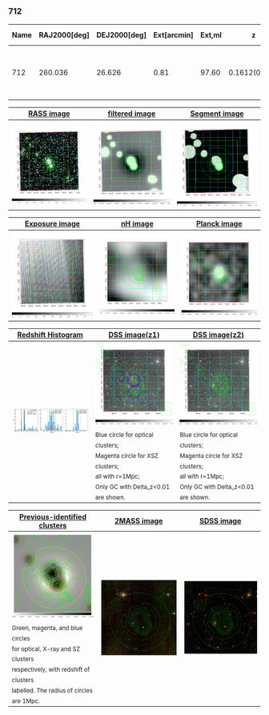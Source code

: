 <div STYLE="page-break-after: always;"></div>

### 712

|Name|RAJ2000[deg]|DEJ2000[deg] |Ext[arcmin]| Ext,ml | z | z_src| C|GC(XSZ,Delta_z<0.01)| GC(OPT,Delta_z<0.01)|GC| R_sig[arcmin] | R500[arcmin] | R500[Mpc]| CRsig[c/s] | CR500[c/s] |L500[1E44 erg/s]|F500[1E-12 erg/s/cm^2]| M500[1E14 Msun]|Tx[keV]|Cnt_sig|Beta|Rc[arcmin]|Comment|Alias|
|---|---|---|---|---|---|------|---|--------|---------|----------|---|---|---|---|---|---|---|---|---|---|---|---|---|---|
|712| 260.036| 26.626| 0.81| 97.60| 0.1612(0.005)| z1, z_xsz| B| F20, MCXC, PSZ2, Tar| N, RM, W| C, F20, MCXC, N, PSZ2, Tar, W| 8.800| 8.178| 1.362| 0.610(0.038)| 0.603(0.037)| 8.345(0.187)| 11.710(0.263)| 8.41(0.09)| 8.39(0.06)| 478.7| 0.695(-0.053+0.068)| 1.763(-0.350+0.392)| -| k014|

|[RASS image](../image/712/712_img.pdf)|[filtered image](../image/712/712_fil.pdf)|[Segment image](../image/712/712_seg.pdf)|
|-------------------|--------------------|-------------------|
| <img src="../image/712/712_img.png" width="300">  | <img src="../image/712/712_fil.png" width="300">   | <img src="../image/712/712_seg.png" width="300">  |

|[Exposure image](../image/712/712_mex.pdf)| [nH image](../image/712/712_nh.pdf)| [Planck image](../image/712/712_p.pdf)|
|-------------------|--------------------|-------------------|
|<img src="../image/712/712_mex.png" width="300">   | <img src="../image/712/712_nh.png" width="300">    | <img src="../image/712/712_p.png" width="300"> |

|[Redshift Histogram](../image/712/712_zg.pdf) | [DSS image(z1)](../image/712/712_dss_z1.pdf)      |  [DSS image(z2)](../image/712/712_dss_z2.pdf)    |
|-------------------|--------------------|-------------------|
|<img src="../image/712/712_zg.png" width="300"> |<img src="../image/712/712_dss_z1.png" width="300"> <sub><br>Blue circle for optical clusters; <br>Magenta circle for XSZ clusters; <br>all with r=1Mpc; <br>Only GC with Delta_z<0.01 are shown. </sub>| <img src="../image/712/712_dss_z2.png" width="300"><sub><br>Blue circle for optical clusters; <br>Magenta circle for XSZ clusters; <br>all with r=1Mpc; <br>Only GC with Delta_z<0.01 are shown. </sub> |

|[Previous-identified clusters](../image/712/712_gc.pdf) | [2MASS image](../image/712/712_2mass.pdf)      |[SDSS image](../image/712/712_sdss.pdf)   |
|-------------------|-------------------|-------------------|
|<img src=../image/712/712_gc.png width="300"> <br><sub>Green, magenta, and blue circles <br>for optical, X-ray and SZ clusters <br>respectively, with redshift of clusters <br>labelled. The radius of circles <br>are 1Mpc.</sub>|<img src="../image/712/712_2mass.png" width="300">  | <img src="../image/712/712_sdss.png" width="300">  |




